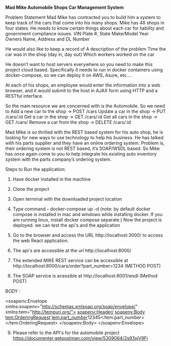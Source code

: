 **Mad Mike Automobile Shops Car Management System**

Problem Statement Mad Mike has contracted you to build him a system to keep track of the cars that come into his many shops. Mike has 48 shops in four states. He needs to know certain things about each car for liability and government compliance issues.
VIN Plate #, State Make/Model Year Owners Name, Address and DL Number

He would also like to keep a record of A description of the problem Time the car was in the shop (day in, day out) Which workers worked on the car

He doesn’t want to host servers everywhere so you need to make this project cloud based. Specifically it needs to run in docker containers using docker-compose, so we can deploy it on AWS, Asure, etc….

At each of his shops, an employee would enter the information into a web browser, and it would submit to the host in AJAX form using HTTP and a RESTful interface.

So the main resource we are concerned with is the Automobile. So we need to Add a new car to the shop -> POST /cars
Update a car in the shop -> PUT /cars/:id Get a car in the shop -> GET /cars/:id Get all cars in the shop -> GET /cars/ Remove a car from the shop -> DELETE /cars/:id

Mad Mike is so thrilled with the REST based system for his auto shop, he is looking for new ways to use technology to help his business. He has talked with his parts supplier and they have an online ordering system.
Problem is, their ordering system is not REST based, it’s SOAP/WSDL based. So Mike has once again come to you to help integrate his existing auto inventory system with the parts company’s ordering system.

Steps to Run the application:

1. Have docker installed in the machine

2. Clone the project
   
3. Open terminal with the downloaded project location

4. Type command - docker-compose up -d (note: by default docker compose is installed in mac and windows while installing docker. If you are running linux, install docker compose separate.)
Now the project is deployed. we can test the api's and the application

5. Go to the browser and access the URL http://localhost:3000/ to access the web React application.
   
6. The api's are accessible at the url http://localhost:8000/

7. The extended MIKE REST service can be accessible at http://localhost:8000/cars/order?part_number=1234 (METHOD POST)

8. The SOAP service is acessible at http://localhost:8001/wsdl (Method POST)

BODY :

<soapenv:Envelope xmlns:soapenv="http://schemas.xmlsoap.org/soap/envelope/" xmlns:tem="http://tempuri.org/">
<soapenv:Header/>
<soapenv:Body>
<tem:OrderingRequest>
<tem:part_number>12345</tem:part_number>
</tem:OrderingRequest>
</soapenv:Body>
</soapenv:Envelope>
   
9. Please refer to the API's for the automobile project https://documenter.getpostman.com/view/5309064/2s93sjV9Fj

